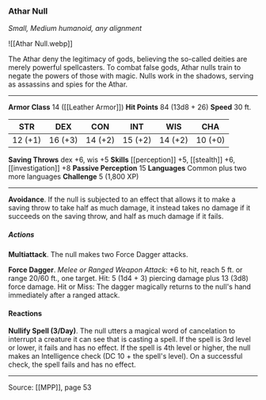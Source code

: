 ### Athar Null
_Small, Medium humanoid, any alignment_

![[Athar Null.webp]]

The Athar deny the legitimacy of gods, believing the so-called deities are merely powerful spellcasters. To combat false gods, Athar nulls train to negate the powers of those with magic. Nulls work in the shadows, serving as assassins and spies for the Athar.




---

**Armor Class** 14 ([[Leather Armor]])
**Hit Points** 84 (13d8 + 26)
**Speed** 30 ft.

| STR     | DEX     | CON     | INT     | WIS     | CHA     |
|---------|---------|---------|---------|---------|---------|
| 12 (+1) | 16 (+3) | 14 (+2) | 15 (+2) | 14 (+2) | 10 (+0) |

**Saving Throws** dex +6, wis +5
**Skills** [[perception]] +5, [[stealth]] +6, [[investigation]] +8
**Passive Perception** 15
**Languages** Common plus two more languages
**Challenge** 5 (1,800 XP)

---

**Avoidance**. If the null is subjected to an effect that allows it to make a saving throw to take half as much damage, it instead takes no damage if it succeeds on the saving throw, and half as much damage if it fails.

##### Actions
**Multiattack**. The null makes two Force Dagger attacks.

**Force Dagger**. _Melee or Ranged Weapon Attack:_ +6 to hit, reach 5 ft. or range 20/60 ft., one target. Hit: 5 (1d4 + 3) piercing damage plus 13 (3d8) force damage. Hit or Miss: The dagger magically returns to the null's hand immediately after a ranged attack.

#### Reactions
**Nullify Spell (3/Day)**. The null utters a magical word of cancelation to interrupt a creature it can see that is casting a spell. If the spell is 3rd level or lower, it fails and has no effect. If the spell is 4th level or higher, the null makes an Intelligence check (DC 10 + the spell's level). On a successful check, the spell fails and has no effect.


---

Source: [[MPP]], page 53